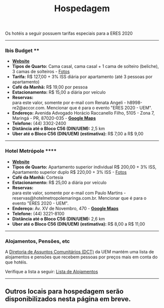 ﻿---
layout: page-fullwidth
title: "Hospedagem"
#meta_title: "Duvidas? Entre em contato conosco"
subheadline: ""
#teaser: "Entre em contato conosco pelo e-mail #eres2020.uem@gmail.com"
permalink: "/hospedagem/"
header:
   image_fullwidth: banner_eres2020.png
---

Os hotéis a seguir possuem tarifas especiais para a ERES 2020

<hr>

<h3>Ibis Budget **</h3>

<ul>	
	<li><b><a href="https://all.accor.com/hotel/8998/index.en.shtml" target="_blank"> Website</a></b></li>	
	<li><b>Tipos de Quarto:</b> Cama casal, cama casal + 1 cama de solteiro (beliche), 3 camas de solteiros - <a href="https://all.accor.com/hotel/8998/index.en.shtml#section-rooms" target="_blank">Fotos</a></li>
	<li><b>Tarifa:</b> R$ 127,00 + 3% ISS diária por apartamento (até 3 pessoas por apartamento)</li>
	<li><b>Café da Manhã:</b> R$ 19,00 por pessoa</li>
	<li><b>Estacionamento:</b> R$ 15,00 a diária por veículo</li>
	<li><b>Reservas:</b></li> para este valor, somente por e-mail com Renata Angeli - h8998-re2@accor.com. Mencionar que é para o evento "ERES 2020 - UEM".
	<li><b>Endereço:</b> Avenida Advogado Horácio Raccanello Filho, 5105 - Zona 7, Maringá - PR, 87020-035 - <b><a href="https://goo.gl/maps/Pvg6mz4RfS1moz2i9" target="_blank">Google Maps</a></b></li>
	<li><b>Telefone:</b> (44) 3302-2400</li>	
	<li><b>Distância até o Bloco C56 (DIN/UEM):</b> 2,5 km</li>
	<li><b>Uber até o Bloco C56 (DIN/UEM) (estimativa):</b> R$ 7,00 a R$ 9,00</li>
</ul>

<hr>

<h3>Hotel Metrópole ****</h3>

<ul>	
	<li><b><a href="https://www.hotelmetropolemaringa.com.br" target="_blank"> Website</a></b></li>	
	<li><b>Tipos de Quarto:</b> Apartamento superior individual R$ 200,00 + 3% ISS, Apartamento superior duplo R$ 220,00 + 3% ISS - <a href="https://www.hotelmetropolemaringa.com.br/acomodacoes" target="_blank">Fotos</a></li>
	<li><b>Café da Manhã:</b> Cortesia</li>
	<li><b>Estacionamento:</b> R$ 25,00 a diária por veículo</li>
	<li><b>Reservas:</b></li> para este valor, somente por e-mail com Paulo Martins - reservas@hotelmetropolemaringa.com.br. Mencionar que é para o evento "ERES 2020 - UEM".
	<li><b>Endereço:</b> Av. XV de Novembro, 470 - <b><a href="https://goo.gl/maps/2bpV4Ypb1qwdChMr6" target="_blank">Google Maps</a></b></li>
	<li><b>Telefone:</b> (44) 3221-8100</li>	
	<li><b>Distância até o Bloco C56 (DIN/UEM):</b> 2,6 km</li>
	<li><b>Uber até o Bloco C56 (DIN/UEM) (estimativa):</b> R$ 8,00 a R$ 11,00</li>
</ul>


<hr>

<h3>Alojamentos, Pensões, etc</h3>

A <a href="http://www.dct.uem.br" target="_blank">Diretoria de Assuntos Comunitários (DCT)</a> da UEM mantém uma lista de alojamentos e pensões que recebem pessoas por preços mais em conta do que hotéis.

Verifique a lista a seguir: <a href="http://www.dct.uem.br/alojamento.htm" target="_blank">Lista de Alojamentos</a>

<hr>

<h2>Outros locais para hospedagem serão disponibilizados nesta página em breve.</h2>

<div class="row t30">	
	<img src="{{ site.urlimg }}promocao_apoio_logos.png" alt="" align="center">
</div><!-- /.row -->












